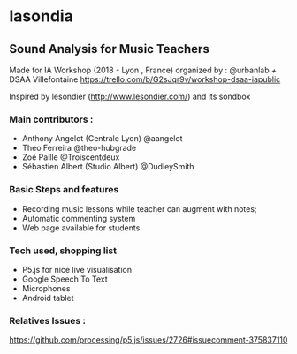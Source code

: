 # lasondia
## Sound Analysis for Music Teachers

Made for IA Workshop (2018 - Lyon , France) organized by : @urbanlab *+* DSAA Villefontaine
https://trello.com/b/G2sJqr9v/workshop-dsaa-iapublic

Inspired by lesondier (http://www.lesondier.com/) and its sondbox

### Main contributors :
- Anthony Angelot (Centrale Lyon) @aangelot
- Theo Ferreira @theo-hubgrade
- Zoé Paille @Troiscentdeux
- Sébastien Albert (Studio Albert) @DudleySmith

### Basic Steps and features
- Recording music lessons while teacher can augment with notes;
- Automatic commenting system
- Web page available for students

### Tech used, shopping list
- P5.js for nice live visualisation
- Google Speech To Text
- Microphones
- Android tablet

### Relatives Issues :
https://github.com/processing/p5.js/issues/2726#issuecomment-375837110

